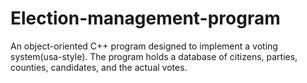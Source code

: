 # Election-management-program
An object-oriented C++ program designed to implement a voting system(usa-style). The program holds a database of citizens, parties, counties, candidates, and the actual votes.
